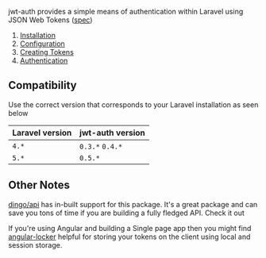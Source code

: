 jwt-auth provides a simple means of authentication within Laravel using JSON Web Tokens ([spec](http://self-issued.info/docs/draft-ietf-oauth-json-web-token.html))

1. [Installation](https://github.com/tymondesigns/jwt-auth/wiki/Installation)
2. [Configuration](https://github.com/tymondesigns/jwt-auth/wiki/Configuration)
3. [Creating Tokens](https://github.com/tymondesigns/jwt-auth/wiki/Creating-Tokens)
4. [Authentication](https://github.com/tymondesigns/jwt-auth/wiki/Authentication)

## Compatibility

Use the correct version that corresponds to your Laravel installation as seen below

Laravel version | jwt-auth version
------------|------------
`4.*` | `0.3.*` `0.4.*`
`5.*` | `0.5.*`

## Other Notes

[dingo/api](https://github.com/dingo/api/) has in-built support for this package. It's a great package and can save you tons of time if you are building a fully fledged API. Check it out

If you're using Angular and building a Single page app then you might find [angular-locker](https://github.com/tymondesigns/angular-locker) helpful for storing your tokens on the client using local and session storage.